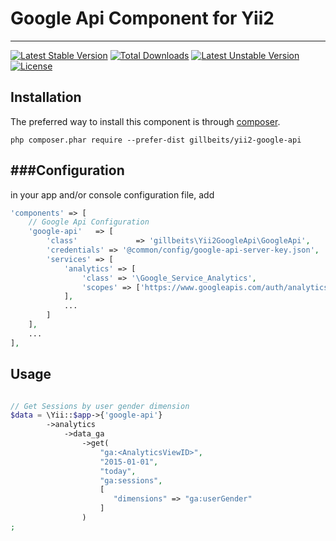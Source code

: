 # Google Api Component for Yii2
--------------------------------

[![Latest Stable Version](https://poser.pugx.org/gillbeits/yii2-google-api/v/stable.svg)](https://packagist.org/packages/gillbeits/yii2-google-api) 
[![Total Downloads](https://poser.pugx.org/gillbeits/yii2-google-api/downloads.svg)](https://packagist.org/packages/gillbeits/yii2-google-api) 
[![Latest Unstable Version](https://poser.pugx.org/gillbeits/yii2-google-api/v/unstable.svg)](https://packagist.org/packages/gillbeits/yii2-google-api) 
[![License](https://poser.pugx.org/gillbeits/yii2-google-api/license.svg)](https://packagist.org/packages/gillbeits/yii2-google-api)

Installation
-------------

The preferred way to install this component is through [composer](http://getcomposer.org/download/).

```
php composer.phar require --prefer-dist gillbeits/yii2-google-api
```

###Configuration
----------------

in your app and/or console configuration file, add

```php
'components' => [
    // Google Api Configuration
    'google-api'   => [
        'class'             => 'gillbeits\Yii2GoogleApi\GoogleApi',
        'credentials' => '@common/config/google-api-server-key.json',
        'services' => [
            'analytics' => [
                'class' => '\Google_Service_Analytics',
                'scopes' => ['https://www.googleapis.com/auth/analytics.readonly']
            ],
            ...
        ]
    ],
    ...
],
```

Usage
-----

```php

// Get Sessions by user gender dimension
$data = \Yii::$app->{'google-api'}
        ->analytics
            ->data_ga
                ->get(
                    "ga:<AnalyticsViewID>", 
                    "2015-01-01", 
                    "today", 
                    "ga:sessions", 
                    [
                       "dimensions" => "ga:userGender"
                    ]
                )
;

```

